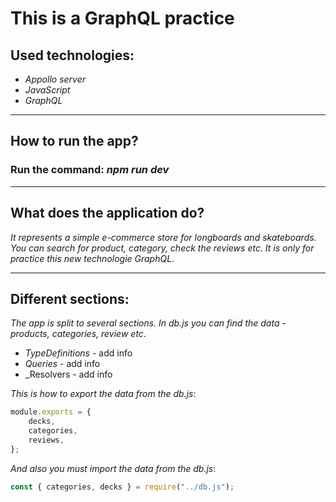 # **This is a GraphQL practice**
## Used technologies:
- _Appollo server_
- _JavaScript_
- _GraphQL_
---
## How to run the app? 
### Run the command: _npm run dev_

---
## What does the application do?
_It represents a simple e-commerce store for longboards and skateboards. You can search for product, category, check the reviews etc. It is only for practice this new technologie GraphQL_.

---
## Different sections:
_The app is split to several sections. In db.js you can find the data - products, categories, review etc_.
 - _TypeDefinitions_ - add info
 - _Queries_ - add info 
 - _Resolvers - add info

_This is how to export the data from the db.js_:
```javascript
module.exports = {
    decks,
    categories,
    reviews,
};
```
_And also you must import the data from the db.js_:
```javascript
const { categories, decks } = require("../db.js");
```
